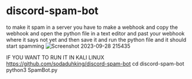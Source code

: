 # discord-spam-bot
to make it spam in a server you have to make a webhook and copy the webhook and open the python file in a text editor and past your webhook where it says not yet and then save it and run the python file and it should start spamming
![Screenshot 2023-09-28 215435](https://github.com/sodaduhking/discord-spam-bot/assets/144399207/f60c6c0f-35cc-4048-bb9c-793855494b4a)


IF YOU WANT TO RUN IT IN KALI LINUX
https://github.com/sodaduhking/discord-spam-bot
cd discord-spam-bot
python3 SpamBot.py
